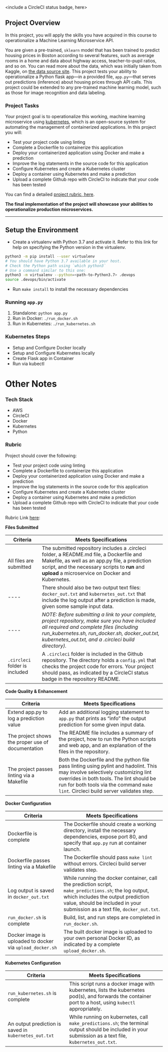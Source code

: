 <include a CircleCI status badge, here>

## Project Overview

In this project, you will apply the skills you have acquired in this course to operationalize a Machine Learning Microservice API. 

You are given a pre-trained, `sklearn` model that has been trained to predict housing prices in Boston according to several features, such as average rooms in a home and data about highway access, teacher-to-pupil ratios, and so on. You can read more about the data, which was initially taken from Kaggle, on [the data source site](https://www.kaggle.com/c/boston-housing). This project tests your ability to operationalize a Python flask app—in a provided file, `app.py`—that serves out predictions (inference) about housing prices through API calls. This project could be extended to any pre-trained machine learning model, such as those for image recognition and data labeling.

### Project Tasks

Your project goal is to operationalize this working, machine learning microservice using [kubernetes](https://kubernetes.io/), which is an open-source system for automating the management of containerized applications. In this project you will:
* Test your project code using linting
* Complete a Dockerfile to containerize this application
* Deploy your containerized application using Docker and make a prediction
* Improve the log statements in the source code for this application
* Configure Kubernetes and create a Kubernetes cluster
* Deploy a container using Kubernetes and make a prediction
* Upload a complete Github repo with CircleCI to indicate that your code has been tested

You can find a detailed [project rubric, here](https://review.udacity.com/#!/rubrics/2576/view).

**The final implementation of the project will showcase your abilities to operationalize production microservices.**

---

## Setup the Environment

* Create a virtualenv with Python 3.7 and activate it. Refer to this link for help on specifying the Python version in the virtualenv. 
```bash
python3 -m pip install --user virtualenv
# You should have Python 3.7 available in your host. 
# Check the Python path using `which python3`
# Use a command similar to this one:
python3 -m virtualenv --python=<path-to-Python3.7> .devops
source .devops/bin/activate
```
* Run `make install` to install the necessary dependencies

### Running `app.py`

1. Standalone:  `python app.py`
2. Run in Docker:  `./run_docker.sh`
3. Run in Kubernetes:  `./run_kubernetes.sh`

### Kubernetes Steps

* Setup and Configure Docker locally
* Setup and Configure Kubernetes locally
* Create Flask app in Container
* Run via kubectl

# Other Notes

### Tech Stack

* AWS
* CircleCI
* Docker
* Kubernetes
* Python

### Rubric

Project should cover the following:

- Test your project code using linting
- Complete a Dockerfile to containerize this application
- Deploy your containerized application using Docker and make a prediction
- Improve the log statements in the source code for this application
- Configure Kubernetes and create a Kubernetes cluster
- Deploy a container using Kubernetes and make a prediction
- Upload a complete Github repo with CircleCI to indicate that your code has been tested

Rubric Link [here](https://review.udacity.com/#!/rubrics/2576/view):

**Files Submitted**

Criteria | Meets Specifications
-------- | --------------------
All files are submitted | The submitted repository includes a .circleci folder, a README.md file, a Dockerfile and Makefile, as well as an app.py file, a prediction script, and the necessary scripts to **run** and **upload** a microservice on Docker and Kubernetes.
---- | There should also be two output text files: `docker_out.txt` and `kubernetes_out.txt` that include the log output after a prediction is made, given some sample input data.
---- | _NOTE: Before submitting a link to your complete, project repository, make sure you have included all required and complete files (including run_kubernetes.sh, run_docker.sh, docker_out.txt, kubernetes_out.txt, and a .circleci build directory)._
`.circleci` folder is included | A `.circleci` folder is included in the Github repository. The directory holds a `config.yml` that checks the project code for errors. Your project should pass, as indicated by a CircleCI status badge in the repository README.

**Code Quality & Enhancement**

Criteria | Meets Specifications
-------- | --------------------
Extend app.py to log a prediction value | Add an additional logging statement to `app.py` that prints as “info” the output prediction for some given input data.
The project shows the proper use of documentation | The README file includes a summary of the project, how to run the Python scripts and web app, and an explanation of the files in the repository.
The project passes linting via a Makefile | Both the Dockerfile and the python file pass linting using pylint and hadolint. This may involve selectively customizing lint overrides in both tools. The lint should be run for both tools via the command `make lint`. Circleci build server validates step.

**Docker Configuration**

Criteria | Meets Specifications
-------- | --------------------
Dockerfile is complete | The Dockerfile should create a working directory, install the necessary dependencies, expose port 80, and specify that `app.py` run at container launch.
Dockerfile passes linting via a Makefile | The Dockerfile should pass `make lint` without errors. Circleci build server validates step.
Log output is saved in `docker_out.txt` | While running the docker container, call the prediction script, `make_predictions.sh`; the log output, which includes the output prediction value, should be included in your submission as a text file, `docker_out.txt`.
`run_docker.sh` is complete | Build, list, and run steps are completed in `run_docker.sh`.
Docker image is uploaded to docker via `upload_docker.sh` | The built docker image is uploaded to your own personal Docker ID, as indicated by a complete `upload_docker.sh`.

**Kubernetes Configuration**

Criteria | Meets Specifications
-------- | --------------------
`run_kubernetes.sh` is complete | This script runs a docker image with kubernetes, lists the kubernetes pod(s), and forwards the container port to a host, using `kubectl` appropriately.
An output prediction is saved in `kubernetes_out.txt` | While running on kubernetes, call `make_predictions.sh`; the terminal output should be included in your submission as a text file, k`ubernetes_out.txt`.
